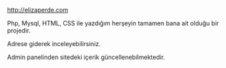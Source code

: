http://elizaperde.com

Php, Mysql, HTML, CSS ile yazdığım herşeyin tamamen bana ait olduğu bir projedir.

Adrese giderek inceleyebilirsiniz.

Admin panelinden sitedeki içerik güncellenebilmektedir.
